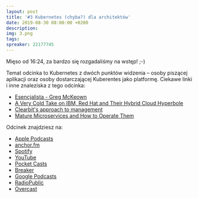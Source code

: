```yaml
---
layout: post
title: '#3 Kubernetes (chyba?) dla architektów'
date: 2019-08-30 08:00:00 +0200
description: 
img: 3.png
tags: 
spreaker: 22177745
---
```

Mięso od 16:24, za bardzo się rozgadaliśmy na wstęp! ;-)

Temat odcinka to Kubernetes z dwóch punktów widzenia – osoby piszącej aplikacji oraz osoby dostarczającej Kuberentes jako platformę.
Ciekawe linki i inne znaleziska z tego odcinka:

- [Esencjalista - Greg McKeown](http://lubimyczytac.pl/ksiazka/274606/esencjalista)
- [A Very Cold Take on IBM, Red Hat and Their Hybrid Cloud Hyperbole](https://www.platformonomics.com/2019/07/a-very-cold-take-on-ibm-red-hat-and-their-hybrid-cloud-hyperbole/)
- [Clearbit's approach to management](https://blog.clearbit.com/managers-handbook-tldr/)
- [Mature Microservices and How to Operate Them](https://www.infoq.com/presentations/microservices-financial-times)

Odcinek znajdziesz na:

- [Apple Podcasts](https://podcasts.apple.com/pl/podcast/kubernetes-chyba-dla-architekt%C3%B3w/id1477067604?i=1000448126848&l=pl)
- [anchor.fm](https://anchor.fm/patoarchitekciio/episodes/Kubernetes-chyba--dla-architektw-e55b8t)
- [Spotify](https://open.spotify.com/episode/3AvxWTHDjDX1jCXHOdLgGb)
- [YouTube](https://www.youtube.com/watch?v=IimKeRDiWXo)
- [Pocket Casts](https://pca.st/16k1)
- [Breaker](https://www.breaker.audio/patoarchitekci)
- [Google Podcasts](https://podcasts.google.com/?feed=aHR0cHM6Ly9hbmNob3IuZm0vcy84NzIwMTBjL3BvZGNhc3QvcnNz&episode=ZTllNGIzYjMtNWIxOC0yYmQzLTQ5MWUtMWJmYzhiYTU0MjNh)
- [RadioPublic](https://radiopublic.com/patoarchitekci-6BJROa/ep/s1!ed381)
- [Overcast](https://overcast.fm/+TnuaKvuf0)
